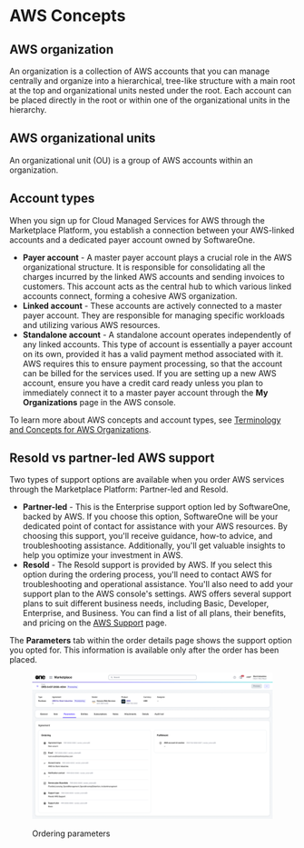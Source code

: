 # AWS Concepts

## AWS organization

An organization is a collection of AWS accounts that you can manage centrally and organize into a hierarchical, tree-like structure with a main root at the top and organizational units nested under the root. Each account can be placed directly in the root or within one of the organizational units in the hierarchy.

## AWS organizational units

An organizational unit (OU) is a group of AWS accounts within an organization.

## Account types

When you sign up for Cloud Managed Services for AWS through the Marketplace Platform, you establish a connection between your AWS-linked accounts and a dedicated payer account owned by SoftwareOne.&#x20;

* **Payer account** - A master payer account plays a crucial role in the AWS organizational structure. It is responsible for consolidating all the charges incurred by the linked AWS accounts and sending invoices to customers. This account acts as the central hub to which various linked accounts connect, forming a cohesive AWS organization.&#x20;
* **Linked account** - These accounts are actively connected to a master payer account. They are responsible for managing specific workloads and utilizing various AWS resources.
* **Standalone account** - A standalone account operates independently of any linked accounts. This type of account is essentially a payer account on its own, provided it has a valid payment method associated with it. AWS requires this to ensure payment processing, so that the account can be billed for the services used. If you are setting up a new AWS account, ensure you have a credit card ready unless you plan to immediately connect it to a master payer account through the **My Organizations** page in the AWS console.

To learn more about AWS concepts and account types, see [Terminology and Concepts for AWS Organizations](https://docs.aws.amazon.com/organizations/latest/userguide/orgs_getting-started_concepts.html).

## Resold vs partner-led AWS support <a href="#resold-vs-partner-led-aws-support" id="resold-vs-partner-led-aws-support"></a>

Two types of support options are available when you order AWS services through the Marketplace Platform: Partner-led and Resold.

* **Partner-led** - This is the Enterprise support option led by SoftwareOne, backed by AWS. If you choose this option, SoftwareOne will be your dedicated point of contact for assistance with your AWS resources. By choosing this support, you'll receive guidance, how-to advice, and troubleshooting assistance. Additionally, you'll get valuable insights to help you optimize your investment in AWS.&#x20;
* **Resold** - The Resold support is provided by AWS. If you select this option during the ordering process, you'll need to contact AWS for troubleshooting and operational assistance. You'll also need to add your support plan to the AWS console's settings. AWS offers several support plans to suit different business needs, including Basic, Developer, Enterprise, and Business. You can find a list of all plans, their benefits, and pricing on the [AWS Support](https://aws.amazon.com/premiumsupport/?nc=sn\&loc=0) page.&#x20;

The **Parameters** tab within the order details page shows the support option you opted for. This information is available only after the order has been placed.

<figure><img src="../../.gitbook/assets/aws_parameters.png" alt=""><figcaption><p>Ordering parameters</p></figcaption></figure>
